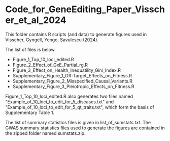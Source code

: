 # Code_for_GeneEditing_Paper_Visscher_et_al_2024
This folder contains R scripts (and data) to generate figures used in Visscher, Gyngell, Yengo, Savulescu (2024).

The list of files is below
- Figure_1_Top_10_loci_edited.R
- Figure_2_Effect_of_GxE_Partial_rg.R
- Figure_3_Effect_on_Health_Inequatility_Gini_Index.R
- Supplementary_Figure_1_Off-Target_Effects_on_Fitness.R
- Supplementary_Figure_2_Misspecified_Causal_Variants.R
- Supplementary_Figure_3_Pleiotropic_Effects_on_Fitness.R

Figure_1_Top_10_loci_edited.R also generates two files named "Example_of_10_loci_to_edit_for_5_diseases.txt" and "Example_of_10_loci_to_edit_for_5_qt_traits.txt", which form the basis of Supplementary Table 1.

The list of summary statistics files is given in list_of_sumstats.txt. The GWAS summary statistics files used to generate the figures are contained in the zipped folder named sumstats.zip. 
